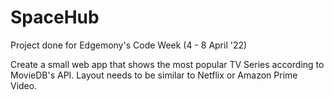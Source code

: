 # SpaceHub

Project done for Edgemony's Code Week (4 - 8 April '22)

Create a small web app that shows the most popular TV Series according to MovieDB's API.
Layout needs to be similar to Netflix or Amazon Prime Video. 
